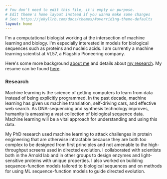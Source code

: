 ```yaml
---
# You don't need to edit this file, it's empty on purpose.
# Edit theme's home layout instead if you wanna make some changes
# See: https://jekyllrb.com/docs/themes/#overriding-theme-defaults
layout: home
---
```

I'm a computational biologist working at the intersection of machine learning and biology. I'm especially interested in models for biological sequences such as proteins and nucleic acids. I am currently a machine learning scientist at VL57, a Flagship Pioneering company.


Here's some more background [about me](/about) and details about [my research](/research). My resume can be found [here](https://github.com/yangkky/resume/blob/master/KKY_cv.pdf).

### Research

Machine learning is the science of getting computers to learn from data instead of being explicitly programmed. In the past decade, machine learning has given us machine translation, self-driving cars, and effective web search. As DNA-sequencing and synthesis technology improves, humanity is amassing a vast collection of biological sequence data. Machine learning will be a vital approach for understanding and using this data.

My PhD research used machine learning to attack challenges in protein engineering that are otherwise intractable because they are both too complex to be designed from first principles and not amenable to the high-throughput screens used in directed evolution. I collaborated with scientists both in the Arnold lab and in other groups to design enzymes and light-sensitive proteins with unique properties. I also worked on building sequence-function models tailored to biological sequences and on methods for using ML sequence-function models to guide directed evolution.

